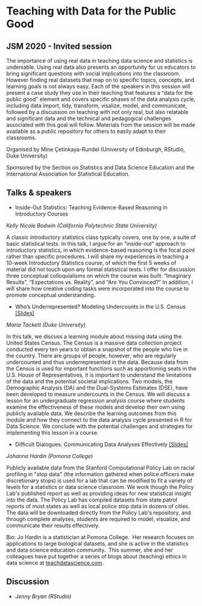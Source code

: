 # Teaching with Data for the Public Good

## JSM 2020 - Invited session 

The importance of using real data in teaching data science and statistics is undeniable. Using real data also presents an opportunity for us educators to bring significant questions with social implications into the classroom. However finding real datasets that map on to specific topics, concepts, and learning goals is not always easy. Each of the speakers in this session will present a case study they use in their teaching that features a “data for the public good” element and covers specific phases of the data analysis cycle, including data import, tidy, transform, visalize, model, and communicate, followed by a discussion on teaching with not only real, but also relatable and significant data and the technical and pedagogical challenges associated with this goal will follow. Materials from the session will be made available as a public repository for others to easily adapt to their classrooms. 

Organised by Mine Çetinkaya-Rundel (University of Edinburgh, RStudio, Duke University)

Sponsored by the Section on Statistics and Data Science Education and the International Association for Statistical Education.

## Talks & speakers

- Inside-Out Statistics: Teaching Evidence-Based Reasoning in Introductory Courses
 
*Kelly Nicole Bodwin (California Polytechnic State University)*

A classic introductory statistics class typically covers, one by one, a suite of basic statistical tests. In this talk, I argue for an “inside-out” approach to introductory statistics, in which evidence-based reasoning is the focal point rather than specific procedures. I will share my experiences in teaching a 10-week Introductory Statistics course, of which the first 5 weeks of material did not touch upon any formal statistical tests. I offer for discussion three conceptual colloquialisms on which the course was built: “Imaginary Results”, “Expectations vs. Reality”, and “Are You Convinced?” In addition, I will share how creative coding tasks were incorporated into the course to promote conceptual understanding.

- Who’s Underrepresented? Modeling Undercounts in the U.S. Census [[Slides]](02-hardin/tackett-jsm-DRAFT.pdf)

*Maria Tackett (Duke University)*

In this talk, we discuss a learning module about missing data using the United States Census. The Census is a massive data collection project conducted every ten years to obtain a snapshot of the people who live in the country. There are groups of people, however, who are regularly undercounted and thus underrepresented in the data. Because data from the Census is used for important functions such as apportioning seats in the U.S. House of Representatives, it is important to understand the limitations of the data and the potential societal implications. Two models, the Demographic Analysis (DA) and the Dual-Systems Estimates (DSE), have been developed to measure undercounts in the Census. We will discuss a lesson for an undergraduate regression analysis course where students examine the effectiveness of these models and develop their own using publicly available data. We describe the learning outcomes from this module and how they connect to the data analysis cycle presented in R for Data Science. We conclude with the potential challenges and strategies for implementing this lesson in a course.

- Difficult Dialogues: Communicating Data Analyses Effectively [[Slides]](03-hardin/JSM_policing.html)

*Johanna Hardin (Pomona College)*

Publicly available data from the Stanford Computational Policy Lab on racial profiling in "stop data" (the information gathered when police officers make discretionary stops) is used for a lab that can be modified to fit a variety of levels for a statistics or data science classroom. We work though the Policy Lab's published report as well as providing ideas for new statistical insight into the data. The Policy Lab has compiled datasets from state patrol reports of most states as well as local police stop data in dozens of cities. The data will be downloaded directly from the Policy Lab's repository, and through complete analyses, students are required to model, visualize, and communicate their results effectively.

Bio: Jo Hardin is a statistician at Pomona College.  Her research focuses on applications to large biological datasets, and she is active in the statistics and data science education community.  This summer, she and her colleagues have put together a series of blogs about (teaching) ethics in data science at [teachdatascience.com](https://teachdatascience.com/).

## Discussion

- *Jenny Bryan (RStudio)*

